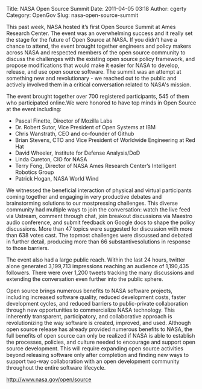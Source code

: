 Title: NASA Open Source Summit
Date: 2011-04-05 03:18
Author: cgerty
Category: OpenGov
Slug: nasa-open-source-summit

This past week, NASA hosted it’s first Open Source Summit at Ames
Research Center. The event was an overwhelming success and it really set
the stage for the future of Open Source at NASA. If you didn’t have a
chance to attend, the event brought together engineers and policy makers
across NASA and respected members of the open source community to
discuss the challenges with the existing open source policy framework,
and propose modifications that would make it easier for NASA to develop,
release, and use open source software. The summit was an attempt at
something new and revolutionary - we reached out to the public and
actively involved them in a critical conversation related to NASA's
mission.

The event brought together over 700 registered participants, 545 of them
who participated online.We were honored to have top minds in Open Source
at the event including:

-   Pascal Finette, Director of Mozilla Labs
-   Dr. Robert Sutor, Vice President of Open Systems at IBM
-   Chris Wanstrath, CEO and co-founder of Github
-   Brian Stevens, CTO and Vice President of Worldwide Engineering at
    Red Hat
-   David Wheeler, Institute for Defense Analysis/DoD
-   Linda Cureton, CIO for NASA
-   Terry Fong, Director of NASA Ames Research Center’s Intelligent
    Robotics Group
-   Patrick Hogan, NASA World Wind

We witnessed the beneficial interaction of physical and virtual
participants coming together and engaging in very productive debates and
brainstorming solutions to our mostpressing challenges. This diverse
community had multiple ways to join the conversation: watch the live
feed via Ustream, comment through chat, join breakout discussions via
Maestro audio conference, and submit feedback on Google docs to shape
the policy discussions. More than 47 topics were suggested for
discussion with more than 638 votes cast. The topmost challenges were
discussed and debated in further detail, producing more than 66
substantivesolutions in response to those barriers.

The event also had a large public reach. Within the last 24 hours,
twitter alone generated 3,199,713 impressions reaching an audience of
1,190,435 followers. There were over 1,200 tweets tracking the many
discussions and extending the conversation even further into the public
sphere.

Open source brings numerous benefits to NASA software projects,
including increased software quality, reduced development costs, faster
development cycles, and reduced barriers to public-private collaboration
through new opportunities to commercialize NASA technology. This
inherently transparent, participatory, and collaborative approach is
revolutionizing the way software is created, improved, and used.
Although open source release has already provided numerous benefits to
NASA, the full benefits of open source can only be realized if NASA is
able to establish the processes, policies, and culture needed to
encourage and support open source development. This will require
expanding open source activities beyond releasing software only after
completion and finding new ways to support two-way collaboration with an
open development community throughout the entire software lifecycle.

<http://www.nasa.gov/open/source>
